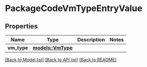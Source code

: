 # PackageCodeVmTypeEntryValue

## Properties

Name | Type | Description | Notes
------------ | ------------- | ------------- | -------------
**vm_type** | [**models::VmType**](VmType.md) |  | 

[[Back to Model list]](../README.md#documentation-for-models) [[Back to API list]](../README.md#documentation-for-api-endpoints) [[Back to README]](../README.md)


